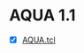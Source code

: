 # AQUA 1.1
 - [x] [AQUA.tcl](https://github.com/ramou/BoutiquesDescriptors/blob/develop/AQUA.tcl/1.1/AQUA.tcl.json)
